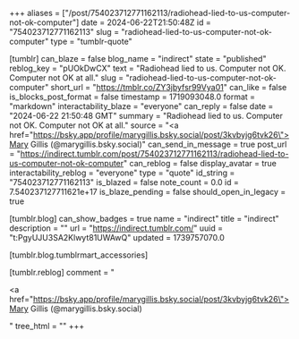 +++
aliases = ["/post/754023712771162113/radiohead-lied-to-us-computer-not-ok-computer"]
date = 2024-06-22T21:50:48Z
id = "754023712771162113"
slug = "radiohead-lied-to-us-computer-not-ok-computer"
type = "tumblr-quote"

[tumblr]
can_blaze = false
blog_name = "indirect"
state = "published"
reblog_key = "pUOkDwCX"
text = "Radiohead lied to us. Computer not OK. Computer not OK at all."
slug = "radiohead-lied-to-us-computer-not-ok-computer"
short_url = "https://tmblr.co/ZY3jbyfsr99Vya01"
can_like = false
is_blocks_post_format = false
timestamp = 1719093048.0
format = "markdown"
interactability_blaze = "everyone"
can_reply = false
date = "2024-06-22 21:50:48 GMT"
summary = "Radiohead lied to us. Computer not OK. Computer not OK at all."
source = "<a href=\"https://bsky.app/profile/marygillis.bsky.social/post/3kvbyjg6tvk26\">Mary Gillis (@marygillis.bsky.social)</a>"
can_send_in_message = true
post_url = "https://indirect.tumblr.com/post/754023712771162113/radiohead-lied-to-us-computer-not-ok-computer"
can_reblog = false
display_avatar = true
interactability_reblog = "everyone"
type = "quote"
id_string = "754023712771162113"
is_blazed = false
note_count = 0.0
id = 7.540237127711621e+17
is_blaze_pending = false
should_open_in_legacy = true

[tumblr.blog]
can_show_badges = true
name = "indirect"
title = "indirect"
description = ""
url = "https://indirect.tumblr.com/"
uuid = "t:PgyUJU3SA2Klwyt81UWAwQ"
updated = 1739757070.0

[tumblr.blog.tumblrmart_accessories]

[tumblr.reblog]
comment = "<p><a href=\"https://bsky.app/profile/marygillis.bsky.social/post/3kvbyjg6tvk26\">Mary Gillis (@marygillis.bsky.social)</a></p>"
tree_html = ""
+++
